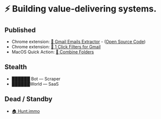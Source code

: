 # ⚡ Building value-delivering systems.

## Published
- Chrome extension: [💌 Gmail Emails Extractor](https://chrome.google.com/webstore/detail/gmail-emails-extractor/ellkphpnllmbahfkcifbdmbioaahflga) -  ([Open Source Code](https://github.com/leofritsch/gmail-emails-extractor))
- Chrome extension: [📮 1 Click Filters for Gmail](https://chrome.google.com/webstore/detail/pdokhkklnjljpcdopemmigpceokpdild/)
- MacOS Quick Action: [📁 Combine Folders](https://leofree.gumroad.com/l/combinefolders)
## Stealth
- ██████ Bot — Scraper
- ██████World — SaaS
## Dead / Standby
- [🏠 Hunt.immo](http://www.hunt.immo)
